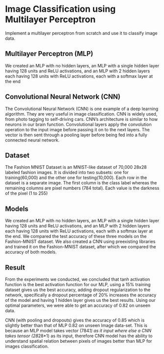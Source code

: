 # Image Classification using Multilayer Perceptron
Implement a multilayer perceptron from scratch and use it to classify image data. 

## Multilayer Perceptron (MLP)
We created an MLP with no hidden layers, an MLP with a single hidden layer having 128 units and ReLU activations, and an MLP with 2 hidden layers each having 128 units with ReLU activations, each with a softmax layer at the end 

## Convolutional Neural Network (CNN) 
The Convolutional Neural Network (CNN) is one example of a deep learning algorithm. They are very useful in image classification. CNN is widely used, from photo tagging to self-driving cars. CNN’s architecture is similar to how neurons in our brain function. Convolutional layers apply the convolution operation to the input image before passing it on to the next layers. The vector is then sent through a pooling layer before being fed into a fully connected neural network. 

## Dataset 
The Fashion MNIST Dataset is an MNIST-like dataset of 70,000 28x28 labeled fashion images. It is divided into two subsets: one for training(60,000) and the other one for testing(10,000). Each row in the dataset is a separate image. The first column is the class label whereas the remaining columns are pixel numbers (784 total). Each value is the darkness of the pixel (1 to 255) 

## Models 
We created an MLP with no hidden layers, an MLP with a single hidden layer having 128 units and ReLU activations, and an MLP with 2 hidden layers each having 128 units with ReLU activations, each with a softmax layer at the end. We compared the test accuracy of these three models on the Fashion-MNIST dataset. We also created a CNN using preexisting libraries and trained it on the Fashion-MNIST dataset, after which we compared the accuracy of both models. 

## Result 
From the experiments we conducted, we concluded that tanh activation function is the best activation function for our MLP, using a 15% training dataset gives us the best accuracy, adding dropout regularization to the network, specifically a dropout percentage of 20% increases the accuracy of the model and having 1 hidden layer gives us the best results. Using our optimal parameters, we were able to get an accuracy of 0.82 on unseen data. 

CNN (with pooling and dropouts) gives the accuracy of 0.85 which is slightly better than that of MLP 0.82 on unseen Image data-set. This is because an MLP model takes vector (784*1) as it input where else a CNN takes tensor (28*28*1) as its input, therefore CNN model has the ability to understand spatial relation between pixels of images better than MLP for images classification. 
